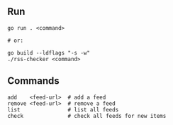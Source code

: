 

## Run

```shell
go run . <command>

# or:

go build --ldflags "-s -w"
./rss-checker <command>
```

## Commands

```shell
add    <feed-url>  # add a feed
remove <feed-url>  # remove a feed
list               # list all feeds
check              # check all feeds for new items
```
